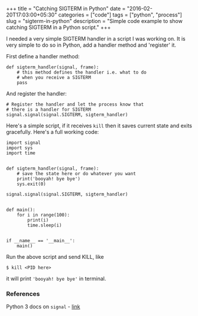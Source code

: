 +++
title = "Catching SIGTERM in Python"
date = "2016-02-20T17:03:00+05:30"
categories = ["code"]
tags = ["python", "process"]
slug = "sigterm-in-python"
description = "Simple code example to show catching SIGTERM in a Python script."
+++

I needed a very simple SIGTERM handler in a script I was working on. It is very simple to do so in Python, add a handler method and 'register' it. 

First define a handler method:

    def sigterm_handler(signal, frame):
        # this method defines the handler i.e. what to do
        # when you receive a SIGTERM
        pass

And register the handler:

    # Register the handler and let the process know that 
    # there is a handler for SIGTERM
    signal.signal(signal.SIGTERM, sigterm_handler) 

Here's a simple script, if it receives `kill` then it saves current state and exits gracefully. Here's a full working code:

    import signal
    import sys
    import time


    def sigterm_handler(signal, frame):
        # save the state here or do whatever you want
        print('booyah! bye bye')
        sys.exit(0)

    signal.signal(signal.SIGTERM, sigterm_handler)


    def main():
        for i in range(100):
            print(i)
            time.sleep(i)


    if __name__ == '__main__':
        main()

Run the above script and send KILL, like

    $ kill <PID here>

it will print `'booyah! bye bye'` in terminal.

### References

Python 3 docs on `signal` - [link](https://docs.python.org/3.5/library/signal.html)